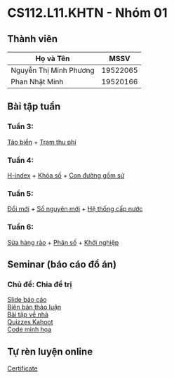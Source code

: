 # CS112.L11.KHTN - Nhóm 01
## Thành viên
| Họ và Tên              | MSSV     |
|------------------------|----------|
| Nguyễn Thị Minh Phương | 19522065 |
| Phan Nhật Minh         | 19520166 |
## Bài tập tuần
### Tuần 3:

<a href="https://github.com/irissphan/CS112.L21.KHTN/blob/main/Bai-tap-tuan/week03/docs/TaoBien.ipynb">
  Tảo biển</a> + <a href="https://github.com/irissphan/CS112.L21.KHTN/blob/main/Bai-tap-tuan/week03/docs/TramThuPhi.ipynb ">
  Trạm thu phí</a>

### Tuần 4:
<a href="https://github.com/irissphan/CS112.L21.KHTN/blob/main/Bai-tap-tuan/week04/docs/H_index.ipynb">
  H-index</a> + <a href="https://github.com/irissphan/CS112.L21.KHTN/blob/main/Bai-tap-tuan/week04/docs/khoaSo.ipynb">
  Khóa số</a> + <a href="https://github.com/irissphan/CS112.L21.KHTN/blob/main/Bai-tap-tuan/week04/docs/conDuongGomSu.ipynb">
  Con đường gốm sứ</a>

### Tuần 5:
<a href="https://github.com/irissphan/CS112.L21.KHTN/blob/main/Bai-tap-tuan/week05/docs/doiMoi.ipynb">Đổi mới</a> + <a href="https://github.com/irissphan/CS112.L21.KHTN/blob/main/Bai-tap-tuan/week05/docs/soNguyenMoi.ipynb">
 Số nguyên mới</a> + <a href="https://github.com/irissphan/CS112.L21.KHTN/blob/main/Bai-tap-tuan/week05/docs/heThongCapNuoc.ipynb">
  Hệ thống cấp nước</a>

### Tuần 6:

<a href="https://github.com/irissphan/CS112.L21.KHTN/blob/main/Bai-tap-tuan/week05/docs/heThongCapNuoc.ipynb"> Sửa hàng rào</a> + <a href="https://github.com/irissphan/CS112.L21.KHTN/blob/main/Bai-tap-tuan/week05/docs/heThongCapNuoc.ipynb">
  Phân số</a> + <a href="https://github.com/irissphan/CS112.L21.KHTN/blob/main/Bai-tap-tuan/week05/docs/heThongCapNuoc.ipynb">
Khởi nghiệp</a>

## Seminar (báo cáo đồ án)
### Chủ đề: Chia để trị
<a href="https://github.com/irissphan/CS112.L21.KHTN/blob/main/%5BSeminar%5D%20Divide-and-Conquer/Slide-b%C3%A1o-c%C3%A1o.pdf">
Slide báo cáo</a>

<br>

<a href="https://github.com/irissphan/CS112.L21.KHTN/blob/main/%5BSeminar%5D%20Divide-and-Conquer/Bi%C3%AAn-b%E1%BA%A3n-th%E1%BA%A3o-lu%E1%BA%ADn.pdf">
Biên bản thảo luận</a>

<br>

<a href="https://github.com/irissphan/CS112.L21.KHTN/blob/main/%5BSeminar%5D%20Divide-and-Conquer/B%C3%A0i-t%E1%BA%ADp-v%E1%BB%81-nh%C3%A0.pdf">
Bài tập về nhà</a>

<br>

<a href="https://github.com/irissphan/CS112.L21.KHTN/blob/main/%5BSeminar%5D%20Divide-and-Conquer/Quizzes-Kahoot.pdf">
Quizzes Kahoot</a>

<br>

<a href="https://github.com/irissphan/CS112.L21.KHTN/blob/main/%5BSeminar%5D%20Divide-and-Conquer/Code-minh-h%E1%BB%8Da.ipynb">
Code minh họa</a>

## Tự rèn luyện online

<a href="https://github.com/irissphan/CS112.L21.KHTN/tree/main/TuLuyenOnline">
Certificate</a>